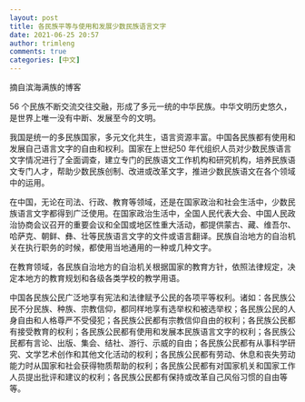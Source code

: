 ```yaml
---
layout: post
title: 各民族平等与使用和发展少数民族语言文字
date: 2021-06-25 20:57
author: trimleng
comments: true
categories: [中文]
---
```

<!-- wp:paragraph -->
<p>摘自滨海满族的博客</p>
<!-- /wp:paragraph -->

<!-- wp:paragraph -->
<p>56 个民族不断交流交往交融，形成了多元一统的中华民族。中华文明历史悠久，是世界上唯一没有中断、发展至今的文明。</p>
<!-- /wp:paragraph -->

<!-- wp:paragraph -->
<p>我国是统一的多民族国家，多元文化共生，语言资源丰富。中国各民族都有使用和发展自己语言文字的自由和权利。国家在上世纪50 年代组织人员对少数民族语言文字情况进行了全面调查，建立专门的民族语文工作机构和研究机构，培养民族语文专门人才，帮助少数民族创制、改进或改革文字，推进少数民族语文在各个领域中的运用。</p>
<!-- /wp:paragraph -->

<!-- wp:more -->
<!--more-->
<!-- /wp:more -->

<!-- wp:paragraph -->
<p>在中国，无论在司法、行政、教育等领域，还是在国家政治和社会生活中，少数民族语言文字都得到广泛使用。在国家政治生活中，全国人民代表大会、中国人民政治协商会议召开的重要会议和全国或地区性重大活动，都提供蒙古、藏、维吾尔、哈萨克、朝鲜、彝、壮等民族语言文字的文件或语言翻译。民族自治地方的自治机关在执行职务的时候，都使用当地通用的一种或几种文字。</p>
<!-- /wp:paragraph -->

<!-- wp:paragraph -->
<p>在教育领域，各民族自治地方的自治机关根据国家的教育方针，依照法律规定，决定本地方的教育规划和各级各类学校的教学用语。</p>
<!-- /wp:paragraph -->

<!-- wp:paragraph -->
<p>中国各民族公民广泛地享有宪法和法律赋予公民的各项平等权利。诸如：各民族公民不分民族、种族、宗教信仰，都同样地享有选举权和被选举权；各民族公民的人身自由和人格尊严不受侵犯；各民族公民都有宗教信仰自由的权利；各民族公民都有接受教育的权利；各民族公民都有使用和发展本民族语言文字的权利；各民族公民都有言论、出版、集会、结社、游行、示威的自由；各民族公民都有从事科学研究、文学艺术创作和其他文化活动的权利；各民族公民都有劳动、休息和丧失劳动能力时从国家和社会获得物质帮助的权利；各民族公民都有对国家机关和国家工作人员提出批评和建议的权利；各民族公民都有保持或改革自己风俗习惯的自由等等。<br></p>
<!-- /wp:paragraph -->
